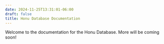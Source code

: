 ```yaml
---
date: 2024-11-25T13:31:01-06:00
draft: false
title: Honu Database Documentation
---
```


Welcome to the documentation for the Honu Database. More will be coming soon!